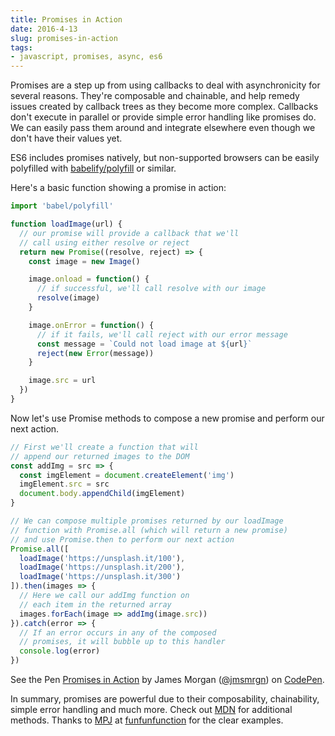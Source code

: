 ```yaml
---
title: Promises in Action
date: 2016-4-13
slug: promises-in-action
tags:
- javascript, promises, async, es6
---
```


Promises are a step up from using callbacks to deal with asynchronicity for several reasons. They're composable and chainable, and help remedy issues created by callback trees as they become more complex. Callbacks don't execute in parallel or provide simple error handling like promises do. We can easily pass them around and integrate elsewhere even though we don't have their values yet.

ES6 includes promises natively, but non-supported browsers can be easily polyfilled with [babelify/polyfill](https://www.npmjs.com/package/babelify-es6-polyfill) or similar.

Here's a basic function showing a promise in action:

```javascript
import 'babel/polyfill'

function loadImage(url) {
  // our promise will provide a callback that we'll
  // call using either resolve or reject
  return new Promise((resolve, reject) => {
    const image = new Image()

    image.onload = function() {
      // if successful, we'll call resolve with our image
      resolve(image)
    }

    image.onError = function() {
      // if it fails, we'll call reject with our error message
      const message = `Could not load image at ${url}`
      reject(new Error(message))
    }

    image.src = url
  })
}
```

Now let's use Promise methods to compose a new promise and perform our next action.
```javascript
// First we'll create a function that will
// append our returned images to the DOM
const addImg = src => {
  const imgElement = document.createElement('img')
  imgElement.src = src
  document.body.appendChild(imgElement)
}

// We can compose multiple promises returned by our loadImage
// function with Promise.all (which will return a new promise)
// and use Promise.then to perform our next action
Promise.all([
  loadImage('https://unsplash.it/100'),
  loadImage('https://unsplash.it/200'),
  loadImage('https://unsplash.it/300')
]).then(images => {
  // Here we call our addImg function on
  // each item in the returned array
  images.forEach(image => addImg(image.src))
}).catch(error => {
  // If an error occurs in any of the composed
  // promises, it will bubble up to this handler
  console.log(error)
})
```
<p data-height="50" data-theme-id="dark" data-slug-hash="831286f5f74cd235eaaf8766fd95513e" data-default-tab="js" data-user="jmsmrgn" data-embed-version="2" data-pen-title="Promises in Action" class="codepen">See the Pen <a href="https://codepen.io/jmsmrgn/pen/831286f5f74cd235eaaf8766fd95513e/">Promises in Action</a> by James Morgan (<a href="http://codepen.io/jmsmrgn">@jmsmrgn</a>) on <a href="http://codepen.io">CodePen</a>.</p>
<script async src="https://production-assets.codepen.io/assets/embed/ei.js"></script>

In summary, promises are powerful due to their composability, chainability, simple error handling and much more. Check out [MDN](https://developer.mozilla.org/en-US/docs/Web/JavaScript/Reference/Global_Objects/Promise) for additional methods. Thanks to [MPJ]() at [funfunfunction](https://www.youtube.com/channel/UCO1cgjhGzsSYb1rsB4bFe4Q) for the clear examples.
